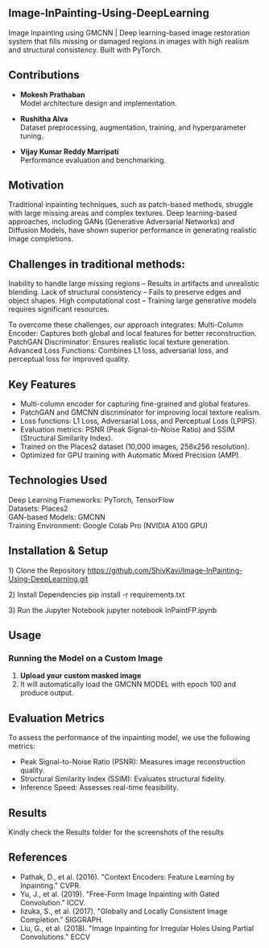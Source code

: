 ## Image-InPainting-Using-DeepLearning
Image Inpainting using GMCNN | Deep learning-based image restoration system that fills missing or damaged regions in images with high realism and structural consistency. Built with PyTorch.

## Contributions

- **Mokesh Prathaban**  
  Model architecture design and implementation.

- **Rushitha Alva**  
  Dataset preprocessing, augmentation, training, and hyperparameter tuning.

- **Vijay Kumar Reddy Marripati**  
  Performance evaluation and benchmarking.


## Motivation
Traditional inpainting techniques, such as patch-based methods, struggle with large missing areas and complex textures. Deep learning-based approaches, including GANs (Generative Adversarial Networks) and Diffusion Models, have shown superior performance in generating realistic image completions.

## Challenges in traditional methods:
Inability to handle large missing regions – Results in artifacts and unrealistic blending.
Lack of structural consistency – Fails to preserve edges and object shapes.
High computational cost – Training large generative models requires significant resources.

To overcome these challenges, our approach integrates:
Multi-Column Encoder: Captures both global and local features for better reconstruction.
PatchGAN Discriminator: Ensures realistic local texture generation.
Advanced Loss Functions: Combines L1 loss, adversarial loss, and perceptual loss for improved quality.

## Key Features
- Multi-column encoder for capturing fine-grained and global features.
- PatchGAN and GMCNN discriminator for improving local texture realism.
- Loss functions: L1 Loss, Adversarial Loss, and Perceptual Loss (LPIPS).
- Evaluation metrics: PSNR (Peak Signal-to-Noise Ratio) and SSIM (Structural Similarity Index).
- Trained on the Places2 dataset (10,000 images, 256x256 resolution).
- Optimized for GPU training with Automatic Mixed Precision (AMP).

## Technologies Used
Deep Learning Frameworks: PyTorch, TensorFlow  
Datasets: Places2  
GAN-based Models: GMCNN  
Training Environment: Google Colab Pro (NVIDIA A100 GPU)

## Installation & Setup

1️) Clone the Repository
https://github.com/ShivKavi/Image-InPainting-Using-DeepLearning.git

2️) Install Dependencies
pip install -r requirements.txt

3️) Run the Jupyter Notebook
jupyter notebook InPaintFP.ipynb

## Usage

### Running the Model on a Custom Image

1. **Upload your custom masked image**
2. It will automatically load the GMCNN MODEL with epoch 100 and produce output.


## Evaluation Metrics

To assess the performance of the inpainting model, we use the following metrics:
- Peak Signal-to-Noise Ratio (PSNR): Measures image reconstruction quality.
- Structural Similarity Index (SSIM): Evaluates structural fidelity.
- Inference Speed: Assesses real-time feasibility.

## Results
Kindly check the Results folder for the screenshots of the results

## References
- Pathak, D., et al. (2016). "Context Encoders: Feature Learning by Inpainting." CVPR.  
- Yu, J., et al. (2019). "Free-Form Image Inpainting with Gated Convolution." ICCV.  
- Iizuka, S., et al. (2017). "Globally and Locally Consistent Image Completion." SIGGRAPH.  
- Liu, G., et al. (2018). "Image Inpainting for Irregular Holes Using Partial Convolutions." ECCV


